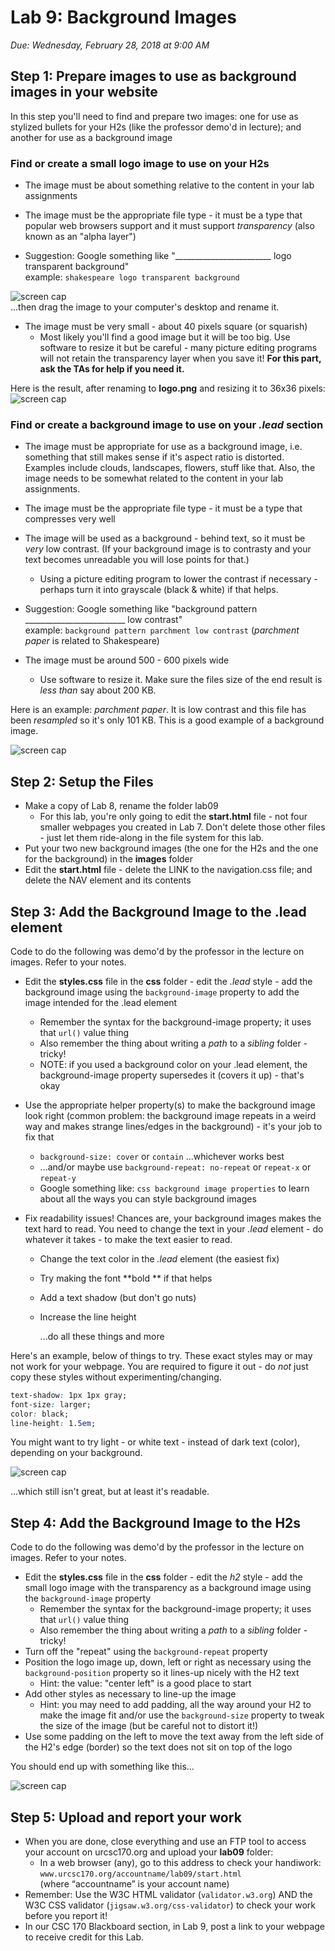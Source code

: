 # Lab 9: Background Images
*Due: Wednesday, February 28, 2018 at 9:00 AM*

## Step 1: Prepare images to use as background images in your website

In this step you'll need to find and prepare two images: one for use as stylized bullets for your H2s (like the professor demo'd in lecture); and another for use as a background image

### Find or create a small logo image to use on your H2s

- The image must be about something relative to the content in your lab assignments

- The image must be the appropriate file type - it must be a type that popular web browsers support and it must support *transparency*  (also known as an "alpha layer")

- Suggestion: Google something like "________________________ logo transparent background"<br>example:  `shakespeare logo transparent background`

![screen cap](media/figure1.png)<br>...then drag the image to your computer's desktop and rename it.

- The image must be very small - about 40 pixels square (or squarish)
  - Most likely you'll find a good image but it will be too big.  Use software to resize it but be careful - many picture editing programs will not retain the transparency layer when you save it!  **For this part, ask the TAs for help if you need it.**

Here is the result, after renaming to **logo.png** and resizing it to 36x36 pixels: ![screen cap](media/figure2.png)

### Find or create a background image to use on your *.lead* section

- The image must be appropriate for use as a background image, i.e. something that still makes sense if it's aspect ratio is distorted.  Examples include clouds, landscapes, flowers, stuff like that.  Also, the image needs to be somewhat related to the content in your lab assignments.

- The image must be the appropriate file type - it must be a type that compresses very well

- The image will be used as a background - behind text, so it must be *very* low contrast.  (If your background image is to contrasty and your text becomes unreadable you will lose points for that.)

  - Using a picture editing program to lower the contrast if necessary - perhaps turn it into grayscale (black & white) if that helps.

- Suggestion: Google something like "background pattern _________________________ low contrast"<br>example:  `background pattern parchment low contrast` (*parchment paper* is related to Shakespeare)


- The image must be around 500 - 600 pixels wide

  - Use software to resize it.  Make sure the files size of the end result is *less than* say about 200 KB.


Here is an example: *parchment paper*.  It is low contrast and this file has been *resampled* so it's only 101 KB.  This is a good example of a background image.

  ![screen cap](media/figure3.jpg)



## Step 2: Setup the Files


- Make a copy of Lab 8, rename the folder lab09
  - For this lab, you're only going to edit the **start.html** file - not four smaller webpages you created in Lab 7.  Don't delete those other files - just let them ride-along in the file system for this lab.
- Put your two new background images (the one for the H2s and the one for the background) in the **images** folder
- Edit the **start.html** file - delete the LINK to the navigation.css file; and delete the NAV element and its contents

## Step 3: Add the Background Image to the .lead element

Code to do the following was demo'd by the professor in the lecture on images.  Refer to your notes.


- Edit the **styles.css** file in the **css** folder - edit the *.lead* style - add the background image using the `background-image` property to add the image intended for the .lead element


    - Remember the syntax for the background-image property; it uses that `url()` value thing
    - Also remember the thing about writing a *path* to a *sibling* folder - tricky!
    - NOTE: if you used a background color on your .lead element, the background-image property supersedes it (covers it up) - that's okay

- Use the appropriate helper property(s) to make the background image look right (common problem: the background image repeats in a weird way and makes strange lines/edges in the background) - it's your job to fix that


    - `background-size: cover` or `contain` ...whichever works best
    - ...and/or maybe use `background-repeat: no-repeat` or `repeat-x` or `repeat-y`
    - Google something like: `css background image properties` to learn about all the ways you can style background images

- Fix readability issues!  Chances are, your background images makes the text hard to read.  You need to change the text in your *.lead* element - do whatever it takes - to make the text easier to read.  


    - Change the text color in the *.lead* element (the easiest fix)

    - Try making the font **bold ** if that helps

    - Add a text shadow (but don't go nuts)

    - Increase the line height

      ...do all these things and more

Here's an example, below of things to try.  These exact styles may or may not work for your webpage.  You are required to figure it out - do *not* just copy these styles without experimenting/changing.

```css
text-shadow: 1px 1px gray;
font-size: larger;
color: black;
line-height: 1.5em;
```

You might want to try light - or white text - instead of dark text (color), depending on your background.

![screen cap](media/figure4.png)

...which still isn't great, but at least it's readable.

## Step 4: Add the Background Image to the H2s

Code to do the following was demo'd by the professor in the lecture on images.  Refer to your notes.

- Edit the **styles.css** file in the **css** folder - edit the *h2* style - add the small logo image with the transparency as a background image using the `background-image` property
  - Remember the syntax for the background-image property; it uses that `url()` value thing
  - Also remember the thing about writing a *path* to a *sibling* folder - tricky!
- Turn off the "repeat" using the `background-repeat` property  
- Position the logo image up, down, left or right as necessary using the  `background-position` property so it lines-up nicely with the H2 text
  - Hint: the value: "center left" is a good place to start
- Add other styles as necessary to line-up the image
  - Hint: you may need to add padding, all the way around your H2 to make the image fit and/or use the  `background-size` property to tweak the size of the image (but be careful not to distort it!)
- Use some padding on the left to move the text away from the left side of the H2's edge (border) so the text does not sit on top of the logo

You should end up with something like this...

![screen cap](media/figure5.png)

## Step 5: Upload and report your work

- When you are done, close everything and use an FTP tool to access your account on urcsc170.org and upload your **lab09** folder:
  - In a web browser (any), go to this address to check your handiwork:<br>`www.urcsc170.org/accountname/lab09/start.html`<br>(where “accountname” is your account name)
- Remember: Use the W3C HTML validator (`validator.w3.org`) AND the W3C CSS validator (`jigsaw.w3.org/css-validator`) to check your work before you report it!
- In our CSC 170 Blackboard section, in Lab 9, post a link to your webpage to receive credit for this Lab.